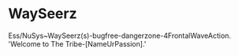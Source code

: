 WaySeerz
========

Ess/NuSys~WaySeerz(s)-bugfree-dangerzone-4FrontalWaveAction. 'Welcome to The Tribe-[NameUrPassion].'
